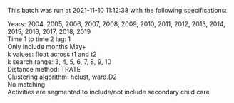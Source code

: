 This batch was run at 2021-11-10 11:12:38 with the following specifications:  

Years: 2004, 2005, 2006, 2007, 2008, 2009, 2010, 2011, 2012, 2013, 2014, 2015, 2016, 2017, 2018, 2019  
Time 1 to time 2 lag: 1  
Only include months May+  
k values: float across t1 and t2  
k search range: 3, 4, 5, 6, 7, 8, 9, 10  
Distance method: TRATE  
Clustering algorithm: hclust, ward.D2  
No matching  
Activities are segmented to include/not include secondary child care

